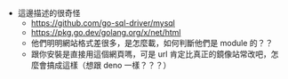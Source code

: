 - 這邊描述的很奇怪
	- https://github.com/go-sql-driver/mysql
	- https://pkg.go.dev/golang.org/x/net/html
	- 他們明明網站格式差很多，是怎麼載，如何判斷他們是 module 的？？
	- 跟你安裝是直接用這個網頁嗎，可是 url 肯定比真正的鏡像站常改吧，怎麼會搞成這樣（想跟 deno 一樣？？？）